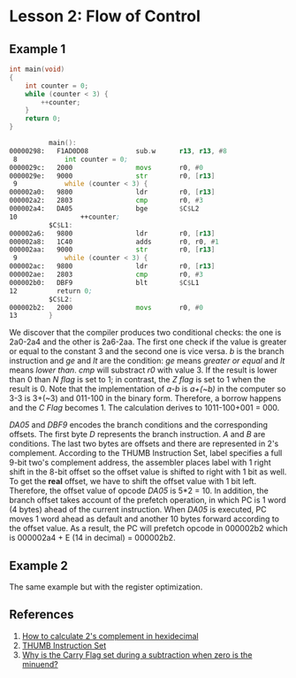 # Lesson 2: Flow of Control

## Example 1

```c
int main(void)
{
    int counter = 0;
    while (counter < 3) {
        ++counter;
    }
	return 0;
}
```

```asm
          main():
00000298:   F1AD0D08            sub.w      r13, r13, #8
 8            int counter = 0;
0000029c:   2000                movs       r0, #0
0000029e:   9000                str        r0, [r13]
 9            while (counter < 3) {
000002a0:   9800                ldr        r0, [r13]
000002a2:   2803                cmp        r0, #3
000002a4:   DA05                bge        $C$L2
10                ++counter;
          $C$L1:
000002a6:   9800                ldr        r0, [r13]
000002a8:   1C40                adds       r0, r0, #1
000002aa:   9000                str        r0, [r13]
 9            while (counter < 3) {
000002ac:   9800                ldr        r0, [r13]
000002ae:   2803                cmp        r0, #3
000002b0:   DBF9                blt        $C$L1
12        	return 0;
          $C$L2:
000002b2:   2000                movs       r0, #0
13        }
```

We discover that the compiler produces two conditional checks: the one is 2a0-2a4 and the other is 2a6-2aa. The first one check if the value is greater or equal to the constant 3 and the second one is vice versa. *b* is the branch instruction and *ge* and *lt* are the condition: *ge* means *greater or equal* and *lt* means *lower than*. *cmp* will substract *r0* with value 3. If the result is lower than 0 than *N flag* is set to 1; in contrast, the *Z flag* is set to 1 when the result is 0. Note that the implementation of *a-b* is *a+(~b)* in the computer so 3-3 is 3+(\~3) and 011-100 in the binary form. Therefore, a borrow happens and the *C Flag* becomes 1. The calculation derives to 1011-100+001 = 000. 

*DA05* and *DBF9* encodes the branch conditions and the corresponding offsets. The first byte *D* represents the branch instruction. *A* and *B* are conditions. The last two bytes are offsets and there are represented in 2's complement. According to the THUMB Instruction Set, label specifies a full 9-bit two's complement address, the assembler places label with 1 right shift in the 8-bit offset so the offset value is shifted to right with 1 bit as well. To get the **real** offset, we have to shift the offset value with 1 bit left. Therefore, the offset value of opcode *DA05* is 5\*2 = 10. In addition, the branch offset takes account of the prefetch operation, in which PC is 1 word (4 bytes) ahead of the current instruction. When *DA05* is executed, PC moves 1 word ahead as default and another 10 bytes forward according to the offset value. As a result, the PC will prefetch opcode in 000002b2 which is 000002a4 + E (14 in decimal) = 000002b2. 

## Example 2

The same example but with the register optimization.



## References
1. [How to calculate 2's complement in hexidecimal](https://electronics.stackexchange.com/questions/32159/twos-complement-of-hexadecimal)
2. [THUMB Instruction Set](https://durant.io/courses/ce1921/ARM7-TDMI-ch5.pdf#page=37)
3. [Why is the Carry Flag set during a subtraction when zero is the minuend?](https://stackoverflow.com/questions/38166573/why-is-the-carry-flag-set-during-a-subtraction-when-zero-is-the-minuend)